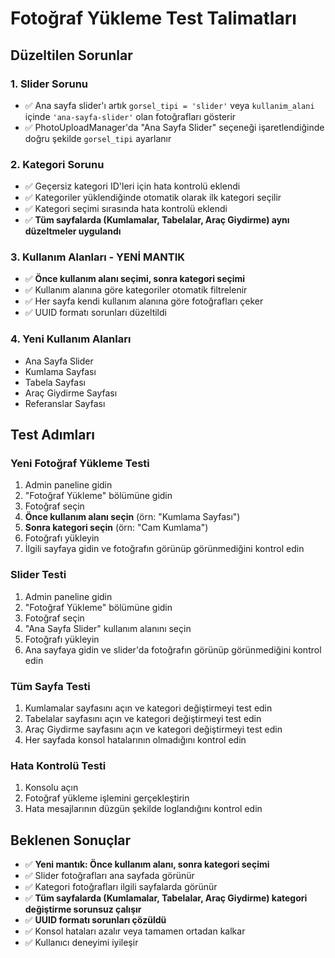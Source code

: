 # Fotoğraf Yükleme Test Talimatları

## Düzeltilen Sorunlar

### 1. Slider Sorunu
- ✅ Ana sayfa slider'ı artık `gorsel_tipi = 'slider'` veya `kullanim_alani` içinde `'ana-sayfa-slider'` olan fotoğrafları gösterir
- ✅ PhotoUploadManager'da "Ana Sayfa Slider" seçeneği işaretlendiğinde doğru şekilde `gorsel_tipi` ayarlanır

### 2. Kategori Sorunu
- ✅ Geçersiz kategori ID'leri için hata kontrolü eklendi
- ✅ Kategoriler yüklendiğinde otomatik olarak ilk kategori seçilir
- ✅ Kategori seçimi sırasında hata kontrolü eklendi
- ✅ **Tüm sayfalarda (Kumlamalar, Tabelalar, Araç Giydirme) aynı düzeltmeler uygulandı**

### 3. Kullanım Alanları - YENİ MANTIK
- ✅ **Önce kullanım alanı seçimi, sonra kategori seçimi**
- ✅ Kullanım alanına göre kategoriler otomatik filtrelenir
- ✅ Her sayfa kendi kullanım alanına göre fotoğrafları çeker
- ✅ UUID formatı sorunları düzeltildi

### 4. Yeni Kullanım Alanları
- Ana Sayfa Slider
- Kumlama Sayfası
- Tabela Sayfası  
- Araç Giydirme Sayfası
- Referanslar Sayfası

## Test Adımları

### Yeni Fotoğraf Yükleme Testi
1. Admin paneline gidin
2. "Fotoğraf Yükleme" bölümüne gidin
3. Fotoğraf seçin
4. **Önce kullanım alanı seçin** (örn: "Kumlama Sayfası")
5. **Sonra kategori seçin** (örn: "Cam Kumlama")
6. Fotoğrafı yükleyin
7. İlgili sayfaya gidin ve fotoğrafın görünüp görünmediğini kontrol edin

### Slider Testi
1. Admin paneline gidin
2. "Fotoğraf Yükleme" bölümüne gidin
3. Fotoğraf seçin
4. "Ana Sayfa Slider" kullanım alanını seçin
5. Fotoğrafı yükleyin
6. Ana sayfaya gidin ve slider'da fotoğrafın görünüp görünmediğini kontrol edin

### Tüm Sayfa Testi
1. Kumlamalar sayfasını açın ve kategori değiştirmeyi test edin
2. Tabelalar sayfasını açın ve kategori değiştirmeyi test edin  
3. Araç Giydirme sayfasını açın ve kategori değiştirmeyi test edin
4. Her sayfada konsol hatalarının olmadığını kontrol edin

### Hata Kontrolü Testi
1. Konsolu açın
2. Fotoğraf yükleme işlemini gerçekleştirin
3. Hata mesajlarının düzgün şekilde loglandığını kontrol edin

## Beklenen Sonuçlar

- ✅ **Yeni mantık: Önce kullanım alanı, sonra kategori seçimi**
- ✅ Slider fotoğrafları ana sayfada görünür
- ✅ Kategori fotoğrafları ilgili sayfalarda görünür
- ✅ **Tüm sayfalarda (Kumlamalar, Tabelalar, Araç Giydirme) kategori değiştirme sorunsuz çalışır**
- ✅ **UUID formatı sorunları çözüldü**
- ✅ Konsol hataları azalır veya tamamen ortadan kalkar
- ✅ Kullanıcı deneyimi iyileşir 